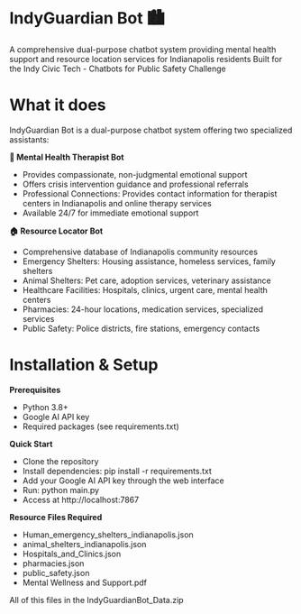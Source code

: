 # IndyGuardian Bot 🏙️
A comprehensive dual-purpose chatbot system providing mental health support and resource location services for Indianapolis residents
Built for the Indy Civic Tech - Chatbots for Public Safety Challenge

# What it does
IndyGuardian Bot is a dual-purpose chatbot system offering two specialized assistants:

**🌸 Mental Health Therapist Bot**
- Provides compassionate, non-judgmental emotional support
- Offers crisis intervention guidance and professional referrals
- Professional Connections: Provides contact information for therapist centers in Indianapolis and online therapy services
- Available 24/7 for immediate emotional support
  
**🏠 Resource Locator Bot**
- Comprehensive database of Indianapolis community resources
- Emergency Shelters: Housing assistance, homeless services, family shelters
- Animal Shelters: Pet care, adoption services, veterinary assistance
- Healthcare Facilities: Hospitals, clinics, urgent care, mental health centers
- Pharmacies: 24-hour locations, medication services, specialized services
- Public Safety: Police districts, fire stations, emergency contacts

# Installation & Setup
**Prerequisites**
- Python 3.8+
- Google AI API key
- Required packages (see requirements.txt)
  
**Quick Start**
- Clone the repository
- Install dependencies: pip install -r requirements.txt
- Add your Google AI API key through the web interface
- Run: python main.py
- Access at http://localhost:7867
  
**Resource Files Required**
- Human_emergency_shelters_indianapolis.json
- animal_shelters_indianapolis.json
- Hospitals_and_Clinics.json
- pharmacies.json
- public_safety.json
- Mental Wellness and Support.pdf
  
All of this files in the IndyGuardianBot_Data.zip
